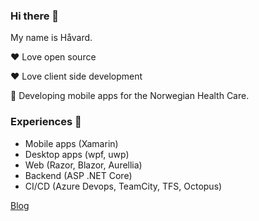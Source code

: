 ### Hi there 👋 

My name is Håvard. 

❤️ Love open source 

❤️ Love client side development

🏥 Developing mobile apps for the Norwegian Health Care.
 

### Experiences 🍰

- Mobile apps (Xamarin)
- Desktop apps (wpf, uwp) 
- Web (Razor, Blazor, Aurellia)
- Backend (ASP .NET Core)
- CI/CD (Azure Devops, TeamCity, TFS, Octopus)

[Blog](https://haavamoa.madethis.blog/) 
